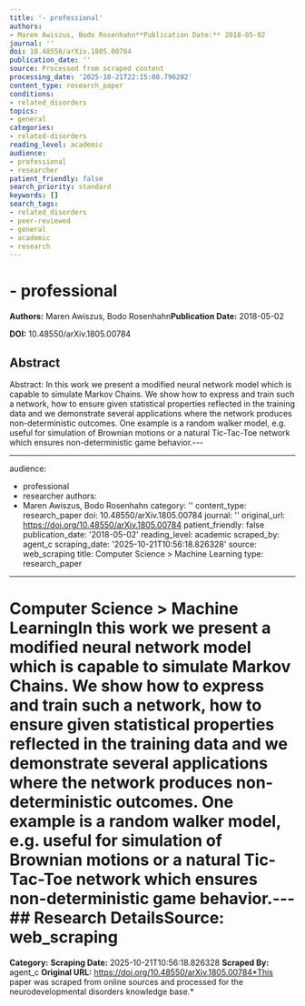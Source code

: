 ```yaml
---
title: '- professional'
authors:
- Maren Awiszus, Bodo Rosenhahn**Publication Date:** 2018-05-02
journal: ''
doi: 10.48550/arXiv.1805.00784
publication_date: ''
source: Processed from scraped content
processing_date: '2025-10-21T22:15:08.796202'
content_type: research_paper
conditions:
- related_disorders
topics:
- general
categories:
- related-disorders
reading_level: academic
audience:
- professional
- researcher
patient_friendly: false
search_priority: standard
keywords: []
search_tags:
- related_disorders
- peer-reviewed
- general
- academic
- research
---
```


# - professional

**Authors:** Maren Awiszus, Bodo Rosenhahn**Publication Date:** 2018-05-02

**DOI:** 10.48550/arXiv.1805.00784

## Abstract

Abstract:
In this work we present a modified neural network model which is capable to simulate Markov Chains. We show how to express and train such a network, how to ensure given statistical properties reflected in the training data and we demonstrate several applications where the network produces non-deterministic outcomes. One example is a random walker model, e.g. useful for simulation of Brownian motions or a natural Tic-Tac-Toe network which ensures non-deterministic game behavior.---

---
audience:
- professional
- researcher
authors:
- Maren Awiszus, Bodo Rosenhahn
category: ''
content_type: research_paper
doi: 10.48550/arXiv.1805.00784
journal: ''
original_url: https://doi.org/10.48550/arXiv.1805.00784
patient_friendly: false
publication_date: '2018-05-02'
reading_level: academic
scraped_by: agent_c
scraping_date: '2025-10-21T10:56:18.826328'
source: web_scraping
title: Computer Science > Machine Learning
type: research_paper
---
# Computer Science > Machine LearningIn this work we present a modified neural network model which is capable to simulate Markov Chains. We show how to express and train such a network, how to ensure given statistical properties reflected in the training data and we demonstrate several applications where the network produces non-deterministic outcomes. One example is a random walker model, e.g. useful for simulation of Brownian motions or a natural Tic-Tac-Toe network which ensures non-deterministic game behavior.---## Research Details**Source:** web_scraping
**Category:**
**Scraping Date:** 2025-10-21T10:56:18.826328
**Scraped By:** agent_c
**Original URL:** https://doi.org/10.48550/arXiv.1805.00784*This paper was scraped from online sources and processed for the neurodevelopmental disorders knowledge base.*